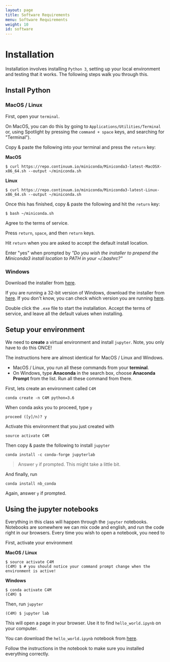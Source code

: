 ```yaml
---
layout: page
title: Software Requirements
menu: Software Requirements
weight: 10
id: software
---
```


# Installation

Installation involves installing `Python 3`, setting up your local environment and testing that it works. The following steps walk you through this.

## Install Python

### MacOS / Linux

First, open your `terminal`.

On MacOS, you can do this by going to `Applications/Utilities/Terminal` or, using  Spotlight by pressing the `command + space` keys, and searching for "Terminal").

Copy & paste the following into your terminal and press the `return` key:

__MacOS__

```shell
$ curl https://repo.continuum.io/miniconda/Miniconda3-latest-MacOSX-x86_64.sh --output ~/miniconda.sh
```

__Linux__

```shell
$ curl https://repo.continuum.io/miniconda/Miniconda3-latest-Linux-x86_64.sh --output ~/miniconda.sh
```

Once this has finished, copy & paste the following and hit the `return` key:

```shell
$ bash ~/miniconda.sh
```

Agree to the terms of service.

Press `return`, `space`, and then `return` keys.

Hit `return` when you are asked to accept the default install location.

Enter "yes" when prompted by _"Do you wish the installer to prepend the Miniconda3 install location to PATH in your ~/.bashrc?"_


### Windows

Download the installer from [here](https://repo.continuum.io/miniconda/Miniconda3-latest-Windows-x86_64.exe).

If you are running a 32-bit version of Windows, download the installer from [here](https://repo.continuum.io/miniconda/Miniconda3-latest-Windows-x86.exe). If you don't know, you can check which version you are running [here](https://support.microsoft.com/en-us/help/15056/windows-7-32-64-bit-faq).

Double click the `.exe` file to start the installation. Accept the terms of service, and leave all the default values when installing.

## Setup your environment

We need to **create** a virtual environment and install `jupyter`. Note, you only have to do this ONCE!

The instructions here are almost identical for MacOS / Linux and Windows.

- MacOS / Linux, you run all these commands from your **terminal**.
- On Windows, type **Anaconda** in the search box, choose **Anaconda Prompt** from the list. Run all these command from there.

First, lets create an environment called `C4M`

```shell
conda create -n C4M python=3.6
```

When conda asks you to proceed, type `y`

```
proceed ([y]/n)? y
```

Activate this environment that you just created with

```shell
source activate C4M
```

Then copy & paste the following to install `jupyter`

```shell
conda install -c conda-forge jupyterlab
```

> Answer `y` if prompted. This might take a little bit.

And finally, run

```shell
conda install nb_conda
```

Again, answer `y` if prompted.

## Using the jupyter notebooks

Everything in this class will happen through the `jupyter` notebooks. Notebooks are somewhere we can mix code and english, and run the code right in our browsers. Every time you wish to open a notebook, you need to

First, activate your environment

__MacOS / Linux__

```shell
$ source activate C4M
(C4M) $ # you should notice your command prompt change when the environment is active!
```

__Windows__

```shell
$ conda activate C4M
(C4M) $
```

Then, run `jupyter`

```shell
(C4M) $ jupyter lab
```

This will open a page in your browser. Use it to find `hello_world.ipynb` on your computer.

You can download the `hello_world.ipynb` notebook from <a href="notebooks/hello_world.ipynb">here</a>.

Follow the instructions in the notebook to make sure you installed everything correctly.
